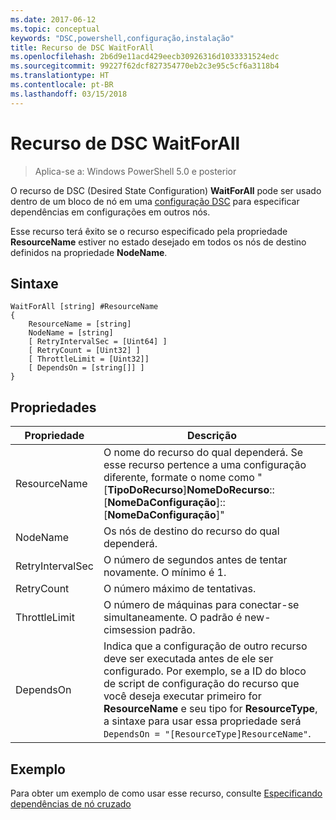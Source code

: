 ```yaml
---
ms.date: 2017-06-12
ms.topic: conceptual
keywords: "DSC,powershell,configuração,instalação"
title: Recurso de DSC WaitForAll
ms.openlocfilehash: 2b6d9e11acd429eecb30926316d1033331524edc
ms.sourcegitcommit: 99227f62dcf827354770eb2c3e95c5cf6a3118b4
ms.translationtype: HT
ms.contentlocale: pt-BR
ms.lasthandoff: 03/15/2018
---
```

# <a name="dsc-waitforall-resource"></a>Recurso de DSC WaitForAll

> Aplica-se a: Windows PowerShell 5.0 e posterior

O recurso de DSC (Desired State Configuration) **WaitForAll** pode ser usado dentro de um bloco de nó em uma [configuração DSC](configurations.md) para especificar dependências em configurações em outros nós.

Esse recurso terá êxito se o recurso especificado pela propriedade **ResourceName** estiver no estado desejado em todos os nós de destino definidos na propriedade **NodeName**.


## <a name="syntax"></a>Sintaxe

```
WaitForAll [string] #ResourceName
{
    ResourceName = [string]
    NodeName = [string]
    [ RetryIntervalSec = [Uint64] ]
    [ RetryCount = [Uint32] ] 
    [ ThrottleLimit = [Uint32]]
    [ DependsOn = [string[]] ]
}
```

## <a name="properties"></a>Propriedades

|  Propriedade  |  Descrição   | 
|---|---| 
| ResourceName| O nome do recurso do qual dependerá. Se esse recurso pertence a uma configuração diferente, formate o nome como "[__TipoDoRecurso__]__NomeDoRecurso__::[__NomeDaConfiguração__]::[__NomeDaConfiguração__]"| 
| NodeName| Os nós de destino do recurso do qual dependerá.| 
| RetryIntervalSec| O número de segundos antes de tentar novamente. O mínimo é 1.| 
| RetryCount| O número máximo de tentativas.| 
| ThrottleLimit| O número de máquinas para conectar-se simultaneamente. O padrão é new-cimsession padrão.| 
| DependsOn | Indica que a configuração de outro recurso deve ser executada antes de ele ser configurado. Por exemplo, se a ID do bloco de script de configuração do recurso que você deseja executar primeiro for __ResourceName__ e seu tipo for __ResourceType__, a sintaxe para usar essa propriedade será `DependsOn = "[ResourceType]ResourceName"`.|


## <a name="example"></a>Exemplo

Para obter um exemplo de como usar esse recurso, consulte [Especificando dependências de nó cruzado](crossNodeDependencies.md)

